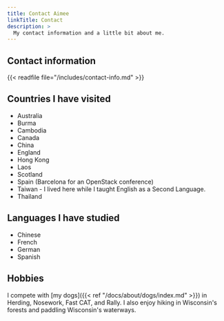 ```yaml
---
title: Contact Aimee
linkTitle: Contact
description: >
  My contact information and a little bit about me.
---
```


## Contact information

{{< readfile file="/includes/contact-info.md" >}}

## Countries I have visited

* Australia
* Burma
* Cambodia
* Canada
* China
* England
* Hong Kong
* Laos
* Scotland
* Spain (Barcelona for an OpenStack conference)
* Taiwan - I lived here while I taught English as a Second Language.
* Thailand

## Languages I have studied

* Chinese
* French
* German
* Spanish

## Hobbies

I compete with [my dogs]({{< ref "/docs/about/dogs/index.md" >}}) in Herding, Nosework, Fast CAT, and Rally.  I also enjoy hiking in Wisconsin's forests and paddling Wisconsin's waterways.
